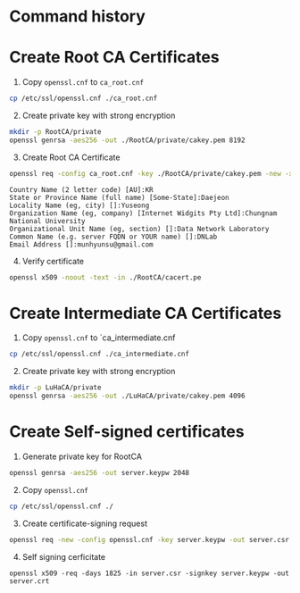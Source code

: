# Command history

# Create Root CA Certificates

1. Copy `openssl.cnf` to `ca_root.cnf`

```bash
cp /etc/ssl/openssl.cnf ./ca_root.cnf
```

2. Create private key with strong encryption

```bash
mkdir -p RootCA/private
openssl genrsa -aes256 -out ./RootCA/private/cakey.pem 8192
```

3. Create Root CA Certificate

```bash
openssl req -config ca_root.cnf -key ./RootCA/private/cakey.pem -new -x509 -days 3650 -sha256 -extensions v3_ca -out ./RootCA/cacert.pem
```

```
Country Name (2 letter code) [AU]:KR
State or Province Name (full name) [Some-State]:Daejeon
Locality Name (eg, city) []:Yuseong
Organization Name (eg, company) [Internet Widgits Pty Ltd]:Chungnam National University
Organizational Unit Name (eg, section) []:Data Network Laboratory
Common Name (e.g. server FQDN or YOUR name) []:DNLab
Email Address []:munhyunsu@gmail.com
```

4. Verify certificate

```bash
openssl x509 -noout -text -in ./RootCA/cacert.pe
```

# Create Intermediate CA Certificates

1. Copy `openssl.cnf` to `ca_intermediate.cnf

```bash
cp /etc/ssl/openssl.cnf ./ca_intermediate.cnf
```

2. Create private key with strong encryption

```bash
mkdir -p LuHaCA/private
openssl genrsa -aes256 -out ./LuHaCA/private/cakey.pem 4096
```

# Create Self-signed certificates

1. Generate private key for RootCA

```bash
openssl genrsa -aes256 -out server.keypw 2048
```

2. Copy `openssl.cnf`

```bash
cp /etc/ssl/openssl.cnf ./
```

3. Create certificate-signing request

```bash
openssl req -new -config openssl.cnf -key server.keypw -out server.csr
```

4. Self signing cerficitate

```
openssl x509 -req -days 1825 -in server.csr -signkey server.keypw -out server.crt
```


